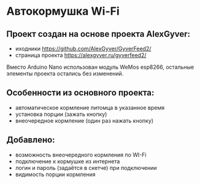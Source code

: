 # Автокормушка Wi-Fi
## Проект создан на основе проекта AlexGyver:
- иходники https://github.com/AlexGyver/GyverFeed2/
- страница проекта https://alexgyver.ru/gyverfeed2/

Вместо Arduino Nano использован модуль WeMos esp8266,
остальные элементы проекта остались без изменений.

## Особенности из основного проекта:
- автоматическое кормление питомца в указанное время
- установка порции (зажать кнопку)
- внеочередное кормление (один раз нажать кнопку)

## Добавлено:
- возможность внеочередного кормления по WI-Fi
- подключение к кормушке из интернета
- логин и пароль (задаётся в скетче) при подключении
- видимость порции кормления

### 
